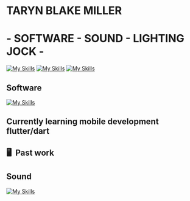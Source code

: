 # TARYN BLAKE MILLER

# - SOFTWARE - SOUND - LIGHTING JOCK -

[![My Skills](https://skillicons.dev/icons?i=linkedin)](https://www.linkedin.com/in/tarynblakemiller/)
[![My Skills](https://skillicons.dev/icons?i=twitter)](https://twitter.com/Yourfriendtaryn)
[![My Skills](https://skillicons.dev/icons?i=instagram)](https://instagram.com/tarynblakemiller)

## Software

[![My Skills](https://skillicons.dev/icons?i=js,html,css&perline=3)](https://skillicons.dev)

## Currently learning mobile development flutter/dart

## 🖥 &nbsp;Past work

## Sound

[![My Skills](https://skillicons.dev/icons?i=ableton)](https://skillicons.dev)

<br/>
